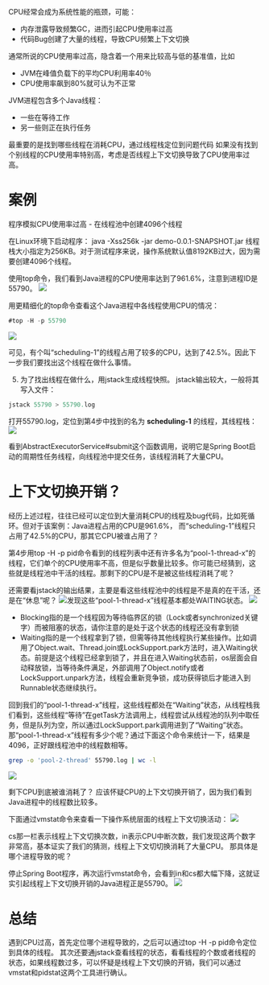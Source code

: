 CPU经常会成为系统性能的瓶颈，可能：
- 内存泄露导致频繁GC，进而引起CPU使用率过高
- 代码Bug创建了大量的线程，导致CPU频繁上下文切换

通常所说的CPU使用率过高，隐含着一个用来比较高与低的基准值，比如
- JVM在峰值负载下的平均CPU利用率40％
- CPU使用率飙到80%就可认为不正常

JVM进程包含多个Java线程：
- 一些在等待工作
- 另一些则正在执行任务

最重要的是找到哪些线程在消耗CPU，通过线程栈定位到问题代码
如果没有找到个别线程的CPU使用率特别高，考虑是否线程上下文切换导致了CPU使用率过高。

# 案例
程序模拟CPU使用率过高 - 在线程池中创建4096个线程

在Linux环境下启动程序：
java -Xss256k -jar demo-0.0.1-SNAPSHOT.jar
线程栈大小指定为256KB。对于测试程序来说，操作系统默认值8192KB过大，因为需要创建4096个线程。

使用top命令，我们看到Java进程的CPU使用率达到了961.6%，注意到进程ID是55790。
![](https://img-blog.csdnimg.cn/ccc4bf66ef604b20a0875593d571c134.png?x-oss-process=image/watermark,type_ZmFuZ3poZW5naGVpdGk,shadow_10,text_SmF2YUVkZ2U=,size_16,color_FFFFFF,t_70)

用更精细化的top命令查看这个Java进程中各线程使用CPU的情况：

```java
#top -H -p 55790
```
![](https://img-blog.csdnimg.cn/513921500f344102b8857b0cf937b6f4.png?x-oss-process=image/watermark,type_ZmFuZ3poZW5naGVpdGk,shadow_10,text_SmF2YUVkZ2U=,size_16,color_FFFFFF,t_70)

可见，有个叫“scheduling-1”的线程占用了较多的CPU，达到了42.5%。因此下一步我们要找出这个线程在做什么事情。

5. 为了找出线程在做什么，用jstack生成线程快照。
jstack输出较大，一般将其写入文件：
```java
jstack 55790 > 55790.log
```
打开55790.log，定位到第4步中找到的名为 **scheduling-1** 的线程，其线程栈：
![](https://img-blog.csdnimg.cn/fa069dc8e34e4c209d72b5b9a6fa8c40.png?x-oss-process=image/watermark,type_ZmFuZ3poZW5naGVpdGk,shadow_10,text_SmF2YUVkZ2U=,size_16,color_FFFFFF,t_70)

看到AbstractExecutorService#submit这个函数调用，说明它是Spring Boot启动的周期性任务线程，向线程池中提交任务，该线程消耗了大量CPU。

# 上下文切换开销？
经历上述过程，往往已经可以定位到大量消耗CPU的线程及bug代码，比如死循环。但对于该案例：Java进程占用的CPU是961.6%， 而“scheduling-1”线程只占用了42.5%的CPU，那其它CPU被谁占用了？

第4步用top -H -p pid命令看到的线程列表中还有许多名为“pool-1-thread-x”的线程，它们单个的CPU使用率不高，但是似乎数量比较多。你可能已经猜到，这些就是线程池中干活的线程。那剩下的CPU是不是被这些线程消耗了呢？

还需要看jstack的输出结果，主要是看这些线程池中的线程是不是真的在干活，还是在“休息”呢？
![](https://img-blog.csdnimg.cn/4346e7a5f97943458a0878b66b1a1298.png?x-oss-process=image/watermark,type_ZmFuZ3poZW5naGVpdGk,shadow_10,text_SmF2YUVkZ2U=,size_16,color_FFFFFF,t_70)发现这些“pool-1-thread-x”线程基本都处WAITING状态。
![](https://img-blog.csdnimg.cn/d36a43b009fd4ec9beef152b8b980408.png?x-oss-process=image/watermark,type_ZmFuZ3poZW5naGVpdGk,shadow_10,text_SmF2YUVkZ2U=,size_16,color_FFFFFF,t_70)
- Blocking指的是一个线程因为等待临界区的锁（Lock或者synchronized关键字）而被阻塞的状态，请你注意的是处于这个状态的线程还没有拿到锁
- Waiting指的是一个线程拿到了锁，但需等待其他线程执行某些操作。比如调用了Object.wait、Thread.join或LockSupport.park方法时，进入Waiting状态。前提是这个线程已经拿到锁了，并且在进入Waiting状态前，os层面会自动释放锁，当等待条件满足，外部调用了Object.notify或者LockSupport.unpark方法，线程会重新竞争锁，成功获得锁后才能进入到Runnable状态继续执行。

回到我们的“pool-1-thread-x”线程，这些线程都处在“Waiting”状态，从线程栈我们看到，这些线程“等待”在getTask方法调用上，线程尝试从线程池的队列中取任务，但是队列为空，所以通过LockSupport.park调用进到了“Waiting”状态。那“pool-1-thread-x”线程有多少个呢？通过下面这个命令来统计一下，结果是4096，正好跟线程池中的线程数相等。
```bash
grep -o 'pool-2-thread' 55790.log | wc -l
```
![](https://img-blog.csdnimg.cn/7085afda568d461d8dc52c2d6a92b602.png)


剩下CPU到底被谁消耗了？
应该怀疑CPU的上下文切换开销了，因为我们看到Java进程中的线程数比较多。

下面通过vmstat命令来查看一下操作系统层面的线程上下文切换活动：
![](https://img-blog.csdnimg.cn/a72a837da75e427a902b1c60c4210614.png?x-oss-process=image/watermark,type_ZmFuZ3poZW5naGVpdGk,shadow_10,text_SmF2YUVkZ2U=,size_16,color_FFFFFF,t_70)

cs那一栏表示线程上下文切换次数，in表示CPU中断次数，我们发现这两个数字非常高，基本证实了我们的猜测，线程上下文切切换消耗了大量CPU。
那具体是哪个进程导致的呢？

停止Spring Boot程序，再次运行vmstat命令，会看到in和cs都大幅下降，这就证实引起线程上下文切换开销的Java进程正是55790。
![](https://img-blog.csdnimg.cn/9200ce42e84543d6b2564f7f501d9b47.png?x-oss-process=image/watermark,type_ZmFuZ3poZW5naGVpdGk,shadow_10,text_SmF2YUVkZ2U=,size_16,color_FFFFFF,t_70)

# 总结
遇到CPU过高，首先定位哪个进程导致的，之后可以通过top -H -p pid命令定位到具体的线程。
其次还要通jstack查看线程的状态，看看线程的个数或者线程的状态，如果线程数过多，可以怀疑是线程上下文切换的开销，我们可以通过vmstat和pidstat这两个工具进行确认。